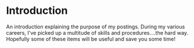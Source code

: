 # Introduction
An introduction explaining the purpose of my postings.
During my various careers, I've picked up a multitude of skills and procedures....the hard way. Hopefully some of these items will be useful and save you some time!
